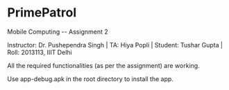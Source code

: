 # PrimePatrol
Mobile Computing -- Assignment 2

Instructor: Dr. Pushependra Singh |
TA: Hiya Popli |
Student: Tushar Gupta | 
Roll: 2013113, IIIT Delhi

All the required functionalities (as per the assignment) are working.

Use app-debug.apk in the root directory to install the app.
